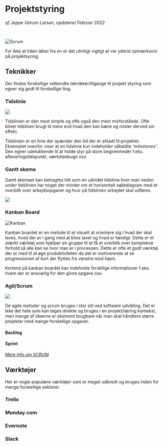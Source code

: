 # Projektstyring

*af Jeppe Veirum Larsen, opdateret Februar 2022*

<br>

![Scrum](https://www.probuilder.com/sites/probuilder/files/project%20management.jpg)

For ikke at tiden løber fra en er det utroligt vigtigt at var yderst opmærksom på projektsyring.



## Teknikker

Der findes forskellige velkendte teknikker/tilgange til projekt styring som egner sig godt til forskellige ting.

### Tidslinie

![](https://online.visual-paradigm.com/servlet/editor-content/knowledge/timeline-diagram/what-is-timeline-diagram/sites/7/2019/08/timeline-example-history-of-ai.png)

Tidslinien er den mest simple og ofte også den mest misforståede. Ofte bliver tidslinen brugt til mere end hvad den kan bære og mister derved sin effekt.

Tidslinien er en linie der spænder den tid der er afsadt til projektet. Eksemplet ovenfor viser at en tidslinie kun indeholder såkaldte *'milestones'*. Den egner udelukkende til at holde styr på store begivenheder f.eks. afleveringstidspunkt, værkstedsuge osv. 



### Gantt skema

Gantt skemaet kan betragtes lidt som en udvidet tidslinie hvor man neden under tidslinien har noget der minder om et horisontalt søjlediagram med et overblik over arbejdsopgaver og hvor på tidslinien arbejdet skal udføres.



![](https://upload.wikimedia.org/wikipedia/commons/6/61/Gantt-skema.JPG)



### Kanban Board

![Kanban](https://upload.wikimedia.org/wikipedia/commons/d/d3/Simple-kanban-board-.jpg)

Kanban boardet er en metode til at visuelt at orientere sig i hvad der skal laves, hvad der er i gang med at blive lavet og hvad er færdigt. Dette er et stærkt værktøj som hjælper en gruppe til at få et overblik over komplekse forhold så alle kan se hvor man er i processen. Dette er ofte et godt værktøj der er med til at øge produktiviteten da det er motiverende at se progressionen af kort der flyttes fra venstre mod højre.

Kortene på kanban boardet kan indeholde forskllige informationer f.eks. hvem der er ansvarlig for den givne opgave osv. 



### Agil/Scrum

![](https://advanz.dk/wp-content/uploads/2017/04/scrum-sprint-e1492410346503.jpg)

De agile metoder og scrum bruges i stor stil ved software udvikling. Det er ikke det hele som kan tages direkte og bruges i en projekt/læring kontekst, men mange af ideerne er ekstremt brugbare når man skal håndtere større projekter med mange forskellige opgaver. 



#### Backlog



#### Sprint





[Mere info om SCRUM](https://advanz.dk/blog/hvad-er-scrum-metode/)



## Værktøjer

Her er nogle populære værktøjer som er meget udbredt og bruges inden for mange forskellige sektorer.



### Trello



### Monday.com



### Evernote



### Slack
